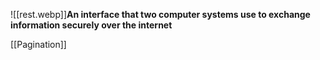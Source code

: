 ![[rest.webp]]**An interface that two computer systems use to exchange information securely over the internet**

[[Pagination]]
